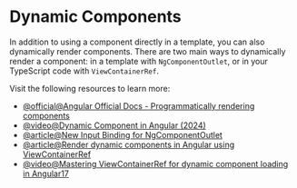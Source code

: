 # Dynamic Components

In addition to using a component directly in a template, you can also dynamically render components. There are two main ways to dynamically render a component: in a template with `NgComponentOutlet`, or in your TypeScript code with `ViewContainerRef`.

Visit the following resources to learn more:

- [@official@Angular Official Docs - Programmatically rendering components](https://angular.dev/guide/components/programmatic-rendering)
- [@video@Dynamic Component in Angular (2024)](https://www.youtube.com/watch?v=ncbftt3NWVo)
- [@article@New Input Binding for NgComponentOutlet](https://medium.com/ngconf/new-input-binding-for-ngcomponentoutlet-cb18a86a739d)
- [@article@Render dynamic components in Angular using ViewContainerRef](https://dev.to/railsstudent/render-dynamic-components-in-angular-using-viewcontainerref-160h)
- [@video@Mastering ViewContainerRef for dynamic component loading in Angular17](https://www.youtube.com/watch?v=Ra4PITCt8m0)